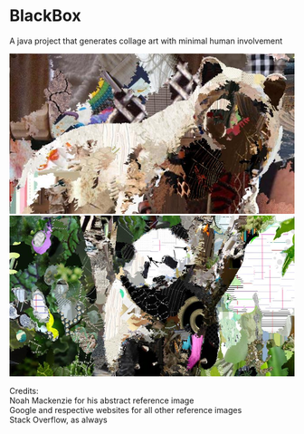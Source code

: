 # BlackBox
A java project that generates collage art with minimal human involvement

![Bear](https://github.com/BitLorax/BlackBox/blob/master/out/production/artwork/bear2.jpg)
![Panda](https://github.com/BitLorax/BlackBox/blob/master/out/production/artwork/panda.jpg)

Credits:  
Noah Mackenzie for his abstract reference image  
Google and respective websites for all other reference images  
Stack Overflow, as always  
